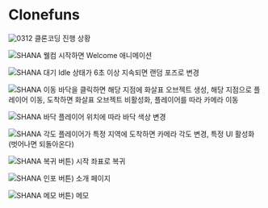 # Clonefuns
![0312](https://user-images.githubusercontent.com/119824625/224523476-b01be835-964e-418b-876c-c76626c46bcf.png)
클론코딩 진행 상황

![SHANA 웰컴](https://user-images.githubusercontent.com/119824625/224524622-4fc35027-d0d7-4926-82d0-f457d0ebb895.gif)
시작하면 Welcome 애니메이션

![SHANA 대기](https://user-images.githubusercontent.com/119824625/224524655-c0e74f10-1b12-4124-90e7-3bd01e787a28.gif)
Idle 상태가 6초 이상 지속되면 랜덤 포즈로 변경

![SHANA 이동](https://user-images.githubusercontent.com/119824625/224524662-aaf1e172-6488-4710-9a5e-8653036b701b.gif)
바닥을 클릭하면 해당 지점에 화살표 오브젝트 생성, 해당 지점으로 플레이어 이동, 도착하면 화살표 오브젝트 비활성화, 플레이어를 따라 카메라 이동

![SHANA 바닥](https://user-images.githubusercontent.com/119824625/224524659-fe3b23bb-f9a6-4c59-8f34-49251cbbea0d.gif)
플레이어 위치에 따라 바닥 색상 변경

![SHANA 각도](https://user-images.githubusercontent.com/119824625/224524645-068c1bc8-692d-40cf-b290-1842da9956bb.gif)
플레이어가 특정 지역에 도착하면 카메라 각도 변경, 특정 UI 활성화 (벗어나면 되돌아온다)

![SHANA 복귀](https://user-images.githubusercontent.com/119824625/224524634-c6941bb1-65c9-4092-9378-7fc5ae276368.gif)
버튼) 시작 좌표로 복귀

![SHANA 인포](https://user-images.githubusercontent.com/119824625/224524631-64dc88ab-a884-44b9-acab-fe63def1996f.gif)
버튼) 소개 페이지

![SHANA 메모](https://user-images.githubusercontent.com/119824625/224524668-9e642c63-cf97-4ea3-ba3e-9086fec6a1c4.gif)
버튼) 메모

